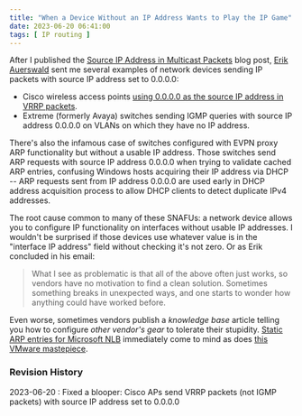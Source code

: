 ```yaml
---
title: "When a Device Without an IP Address Wants to Play the IP Game"
date: 2023-06-20 06:41:00
tags: [ IP routing ]
---
```

After I published the [Source IP Address in Multicast Packets](/2023/06/multicast-source-address/) blog post, [Erik Auerswald](https://www.linkedin.com/in/erik-auerswald-2b8b73171) sent me several examples of network devices sending IP packets with source IP address set to 0.0.0.0:

* Cisco wireless access points [using 0.0.0.0 as the source IP address in VRRP packets](https://extremeportal.force.com/ExtrArticleDetail?an=000111647).
* Extreme (formerly Avaya) switches sending IGMP queries with source IP address 0.0.0.0 on VLANs on which they have no IP address.
<!--more-->
There's also the infamous case of switches configured with EVPN proxy ARP functionality but without a usable IP address. Those switches send ARP requests with source IP address 0.0.0.0 when trying to validate cached ARP entries, confusing Windows hosts acquiring their IP address via DHCP -- ARP requests sent from IP address 0.0.0.0 are used early in DHCP address acquisition process to allow DHCP clients to detect duplicate IPv4 addresses.

The root cause common to many of these SNAFUs: a network device allows you to configure IP functionality on interfaces without usable IP addresses. I wouldn't be surprised if those devices use whatever value is in the "interface IP address" field without checking it's not zero. Or as Erik concluded in his email:

> What I see as problematic is that all of the above often just works, so vendors have no motivation to find a clean solution.  Sometimes something breaks in unexpected ways, and one starts to wonder how anything could have worked before.

Even worse, sometimes vendors publish a _knowledge base_ article telling you how to configure _other vendor's gear_ to tolerate their stupidity. [Static ARP entries for Microsoft NLB](https://learn.microsoft.com/en-us/troubleshoot/windows-server/networking/configure-network-to-support-nlb-operation-mode) immediately come to mind as does [this VMware mastepiece](https://kb.vmware.com/s/article/1003804).

### Revision History

2023-06-20
: Fixed a blooper: Cisco APs send VRRP packets (not IGMP packets) with source IP address set to 0.0.0.0

